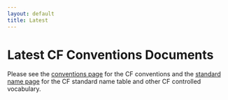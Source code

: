 ```yaml
---
layout: default
title: Latest
---
```


# Latest CF Conventions Documents

Please see the [conventions page](documents.html) for the CF conventions
and the [standard name page](standard-names.html) for the CF standard name
table and other CF controlled vocabulary.
